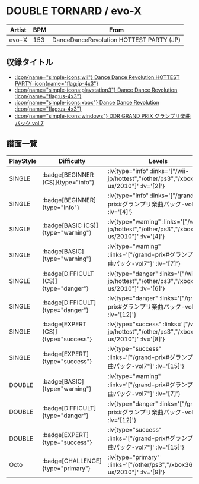 # DOUBLE TORNARD / evo-X

|Artist|BPM|From|
|------|---|----|
|evo-X|153|DanceDanceRevolution HOTTEST PARTY (JP)|

## 収録タイトル

- [ :icon{name="simple-icons:wii"} Dance Dance Revolution HOTTEST PARTY :icon{name="flag:jp-4x3"} ](/wii-jp/hottest)
- [ :icon{name="simple-icons:playstation3"} Dance Dance Revolution :icon{name="flag:us-4x3"} ](/other/ps3)
- [ :icon{name="simple-icons:xbox"} Dance Dance Revolution :icon{name="flag:us-4x3"} ](/xbox360-us/2010)
- [ :icon{name="simple-icons:windows"} DDR GRAND PRIX グランプリ楽曲パック vol.7](/grand-prix#グランプリ楽曲パック-vol7)

## 譜面一覧

|PlayStyle|Difficulty|Levels|Notes|Movie|
|---------|----------|------|-----|-----|
|SINGLE| :badge[BEGINNER (CS)]{type="info"} | :lv{type="info" :links='["/wii-jp/hottest","/other/ps3","/xbox360-us/2010"]' :lv='[2]'} |131/2||
|SINGLE| :badge[BEGINNER]{type="info"} | :lv{type="info" :links='["/grand-prix#グランプリ楽曲パック-vol7"]' :lv='[4]'} |92/4||
|SINGLE| :badge[BASIC (CS)]{type="warning"} | :lv{type="warning" :links='["/wii-jp/hottest","/other/ps3","/xbox360-us/2010"]' :lv='[4]'} |182/2||
|SINGLE| :badge[BASIC]{type="warning"} | :lv{type="warning" :links='["/grand-prix#グランプリ楽曲パック-vol7"]' :lv='[7]'} |192/10||
|SINGLE| :badge[DIFFICULT (CS)]{type="danger"} | :lv{type="danger" :links='["/wii-jp/hottest","/other/ps3","/xbox360-us/2010"]' :lv='[6]'} |245/0||
|SINGLE| :badge[DIFFICULT]{type="danger"} | :lv{type="danger" :links='["/grand-prix#グランプリ楽曲パック-vol7"]' :lv='[12]'} |373/15||
|SINGLE| :badge[EXPERT (CS)]{type="success"} | :lv{type="success" :links='["/wii-jp/hottest","/other/ps3","/xbox360-us/2010"]' :lv='[8]'} |408/7||
|SINGLE| :badge[EXPERT]{type="success"} | :lv{type="success" :links='["/grand-prix#グランプリ楽曲パック-vol7"]' :lv='[15]'} |532/38||
|DOUBLE| :badge[BASIC]{type="warning"} | :lv{type="warning" :links='["/grand-prix#グランプリ楽曲パック-vol7"]' :lv='[7]'} |206/7||
|DOUBLE| :badge[DIFFICULT]{type="danger"} | :lv{type="danger" :links='["/grand-prix#グランプリ楽曲パック-vol7"]' :lv='[12]'} |367/29||
|DOUBLE| :badge[EXPERT]{type="success"} | :lv{type="success" :links='["/grand-prix#グランプリ楽曲パック-vol7"]' :lv='[15]'} |524/38||
|Octo| :badge[CHALLENGE]{type="primary"} | :lv{type="primary" :links='["/other/ps3","/xbox360-us/2010"]' :lv='[9]'} |||
